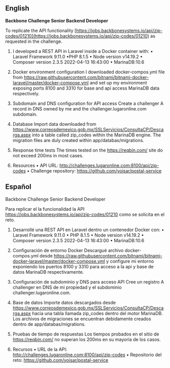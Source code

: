 ## English ##

**Backbone Challenge Senior Backend Developer**

To replicate the API functionality [https://jobs.backbonesystems.io/api/zip-codes/01210](https://jobs.backbonesystems.io/api/zip-codes/01210)  as requested in the challenge.

1. I developed a REST API in Laravel inside a Docker container with:
• Laravel Framework 9.11.0
•PHP 8.1.5
• Node version v14.19.2
• Composer version 2.3.5 2022-04-13 16:43:00
• MarinaDB:10.6


2. Docker environment configuration
I downloaded docker-compos.yml file from https://raw.githubusercontent.com/bitnami/bitnami-docker-laravel/master/docker-compose.yml and set up my environment exposing ports 8100 and 3310 for base and api access MarinaDB data respectively.


3. Subdomain and DNS configuration for API access
Create a challenger A record in DNS owned by me and the challenger.lugaronline.com subdomain.


4. Database
Import data downloaded from https://www.correosdemexico.gob.mx/SSLServicios/ConsultaCP/Descarga.aspx into a table called zip_codes within the MarinaDB engine. The migration files are duly created within app/databas/migrations.


5. Response time tests
The times tested on the https://reqbin.com/ site do not exceed 200ms in most cases.


6. Resources
• API URL: http://challenges.lugaronline.com:8100/api/zip-codes
• Challenge repository: https://github.com/yoisar/postal-service

## Español ##

Backbone Challenge Senior Backend Developer

Para replicar el la funcionalidad la API https://jobs.backbonesystems.io/api/zip-codes/01210  como se solicita en el reto. 

1.	Desarrollé una REST API  en Laravel   dentro un contenedor Docker con:
•	Laravel Framework 9.11.0
•	PHP 8.1.5 
•	Node version v14.19.2
•	Composer version 2.3.5 2022-04-13 16:43:00
•	MarinaDB:10.6


2.	Configuración de entorno Docker
Descargué archivo docker-compos.yml desde https://raw.githubusercontent.com/bitnami/bitnami-docker-laravel/master/docker-compose.yml y configure mi entorno exponiendo los puertos 8100 y 3310 para acceso a la api y base de datos MarinaDB respectivamente. 


3.	Configuración de subdominio y DNS para acceso API 
Cree un registro A challenger en DNS de mi propiedad y el subdominio challenger.lugaronline.com.


4.	Base de datos
Importe datos descargados desde https://www.correosdemexico.gob.mx/SSLServicios/ConsultaCP/Descarga.aspx hacia una tabla llamada zip_codes dentro del motor MarinaDB.  Los archivos de migraciones se encuentran debidamente creados dentro de app/databas/migrations. 


5.	Pruebas de tiempo de respuestas
Los tiempos probados en el sitio de https://reqbin.com/  no superan los 200ms en su mayoría de los casos.


6.	Recursos
•	URL de la API: http://challenges.lugaronline.com:8100/api/zip-codes 
•	Repositorio del reto: https://github.com/yoisar/postal-service 
